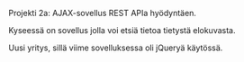 Projekti 2a: AJAX-sovellus REST APIa hyödyntäen.

Kyseessä on sovellus jolla voi etsiä tietoa tietystä elokuvasta.

Uusi yritys, sillä viime sovelluksessa oli jQueryä käytössä.

